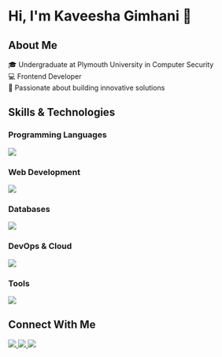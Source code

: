 # Hi, I'm Kaveesha Gimhani 👋

## About Me
🎓 Undergraduate at Plymouth University in Computer Security  
💻 Frontend Developer  
🚀 Passionate about building innovative solutions  

## Skills & Technologies

### Programming Languages
<p align="left">
    <a href="https://skillicons.dev">
        <img src="https://skillicons.dev/icons?i=c,cs,java,python,javascript"/>
    </a>
</p>

### Web Development
<p align="left">
    <a href="https://skillicons.dev">
        <img src="https://skillicons.dev/icons?i=nodejs,flask,php,dotnet,tailwind,bootstrap"/>
    </a>
</p>

### Databases
<p align="left">
    <a href="https://skillicons.dev">
        <img src="https://skillicons.dev/icons?i=mysql,postgres"/>
    </a>
</p>

### DevOps & Cloud
<p align="left">
    <a href="https://skillicons.dev">
        <img src="https://skillicons.dev/icons?i=docker,githubactions,vercel"/>
    </a>
</p>

### Tools
<p align="left">
    <a href="https://skillicons.dev">
        <img src="https://skillicons.dev/icons?i=vscode,pycharm,visualstudio,windows,kali,git,github"/>
    </a>
</p>

## Connect With Me

<p align="left">
  <a href="https://www.linkedin.com/in/">
    <img src="https://skillicons.dev/icons?i=linkedin"/>
  </a>
  <a href="https://twitter.com">
    <img src="https://skillicons.dev/icons?i=twitter"/>
  </a>
  <a href="mailto:your-email@example.com">
    <img src="https://skillicons.dev/icons?i=gmail"/>
  </a>
</p>
